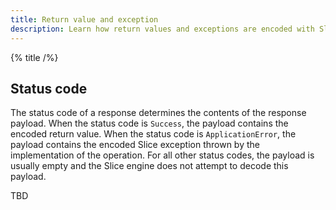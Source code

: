 ```yaml
---
title: Return value and exception
description: Learn how return values and exceptions are encoded with Slice
---
```


{% title /%}

## Status code

The status code of a response determines the contents of the response payload. When the status code is `Success`,
the payload contains the encoded return value. When the status code is `ApplicationError`, the payload contains the
encoded Slice exception thrown by the implementation of the operation. For all other status codes, the payload is
usually empty and the Slice engine does not attempt to decode this payload.

TBD
